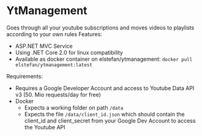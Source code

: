 # YtManagement
Goes through all your youtube subscriptions and moves videos to playlists according to your own rules
Features:
- ASP.NET MVC Service
- Using .NET Core 2.0 for linux compatibility
- Available as docker container on elstefan/ytmanagement: `docker pull elstefan/ytmanagement:latest`

Requirements:
- Requires a Google Developer Account and access to Youtube Data API v3 (50. Mio requests/day for free)
- Docker
  - Expects a working folder on path `/data`
  - Expects the file `/data/client_id.json` which should contain the client_id and client_secret from your Google Dev Account to access the Youtube API
